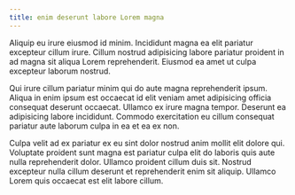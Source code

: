 ```yaml
---
title: enim deserunt labore Lorem magna
---
```


Aliquip eu irure eiusmod id minim. Incididunt magna ea elit pariatur excepteur cillum irure. Cillum nostrud adipisicing labore pariatur proident in ad magna sit aliqua Lorem reprehenderit. Eiusmod ea amet ut culpa excepteur laborum nostrud.

Qui irure cillum pariatur minim qui do aute magna reprehenderit ipsum. Aliqua in enim ipsum est occaecat id elit veniam amet adipisicing officia consequat deserunt occaecat. Ullamco ex irure magna tempor. Deserunt ea adipisicing labore incididunt. Commodo exercitation eu cillum consequat pariatur aute laborum culpa in ea et ea ex non.

Culpa velit ad ex pariatur ex eu sint dolor nostrud anim mollit elit dolore qui. Voluptate proident sunt magna est pariatur culpa elit do laboris quis aute nulla reprehenderit dolor. Ullamco proident cillum duis sit. Nostrud excepteur nulla cillum deserunt et reprehenderit enim sit aliquip. Ullamco Lorem quis occaecat est elit labore cillum.
